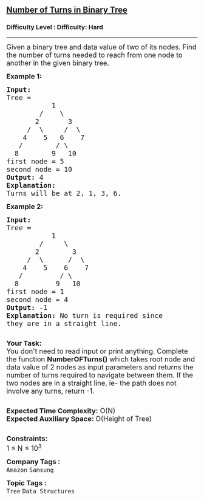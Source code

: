 <h2><a href="https://www.geeksforgeeks.org/problems/number-of-turns-in-binary-tree/1?page=1&difficulty=Hard&status=unsolved&sortBy=submissions">Number of Turns in Binary Tree</a></h2><h3>Difficulty Level : Difficulty: Hard</h3><hr><div class="problems_problem_content__Xm_eO"><p><span style="font-size:18px">Given a binary tree and data value of two of its nodes. Find the number of turns needed to reach from one node to another in the given binary tree.</span></p>

<p><strong><span style="font-size:18px">Example 1:</span></strong></p>

<pre><span style="font-size:18px"><strong>Input:      </strong>
Tree = 
           1
        /    \
       2       3
     /  \     /  \
    4    5   6    7                        
   /        / \                        
  8        9   10   </span>
<span style="font-size:18px">first node = 5
second node = 10</span>
<span style="font-size:18px"><strong>Output:</strong> 4</span>
<span style="font-size:18px"><strong>Explanation: 
</strong>Turns will be at 2, 1, 3, 6.</span>
</pre>

<p><span style="font-size:18px"><strong>Example 2:</strong></span></p>

<pre><span style="font-size:18px"><strong>Input:      </strong>
Tree = 
           1
        /     \
       2        3
     /  \      /  \
    4    5    6    7                        
   /         / \                        
  8         9   10   </span>
<span style="font-size:18px">first node = 1
second node = 4  </span>
<span style="font-size:18px"><strong>Output:</strong> -1</span>
<span style="font-size:18px"><strong>Explanation: </strong>No turn is required since 
they are in a straight line.</span></pre>

<p><br>
<span style="font-size:18px"><strong>Your Task: &nbsp;</strong><br>
You don't need to read input or print anything. Complete the function <strong>NumberOFTurns()</strong> which takes root node and data value of 2 nodes as input parameters and returns the number of turns required to navigate between them. If the two nodes are in a straight line, ie- the path does not involve any turns, return -1.</span></p>

<p><br>
<span style="font-size:18px"><strong>Expected Time Complexity:</strong> O(N)<br>
<strong>Expected Auxiliary Space: </strong>O(Height of Tree)</span></p>

<p><br>
<span style="font-size:18px"><strong>Constraints:</strong><br>
1 ≤ N ≤ 10<sup>3</sup></span></p>
</div><p><span style=font-size:18px><strong>Company Tags : </strong><br><code>Amazon</code>&nbsp;<code>Samsung</code>&nbsp;<br><p><span style=font-size:18px><strong>Topic Tags : </strong><br><code>Tree</code>&nbsp;<code>Data Structures</code>&nbsp;